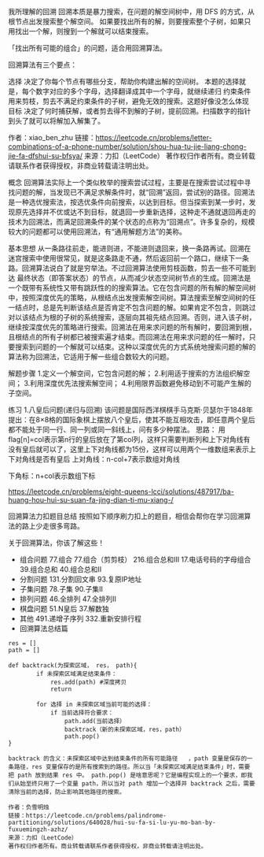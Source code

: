 我所理解的回溯
回溯本质是暴力搜索，在问题的解空间树中，用 DFS 的方式，从根节点出发搜索整个解空间。
如果要找出所有的解，则要搜索整个子树，如果只用找出一个解，则搜到一个解就可以结束搜索。

「找出所有可能的组合」的问题，适合用回溯算法。

回溯算法有三个要点：

选择
决定了你每个节点有哪些分支，帮助你构建出解的空间树。
本题的选择就是，每个数字对应的多个字母，选择翻译成其中一个字母，就继续递归
约束条件
用来剪枝，剪去不满足约束条件的子树，避免无效的搜索。这题好像没怎么体现
目标
决定了何时捕获解，或者剪去得不到解的子树，提前回溯。扫描数字的指针到头了就可以将解加入解集了。

作者：xiao_ben_zhu
链接：https://leetcode.cn/problems/letter-combinations-of-a-phone-number/solution/shou-hua-tu-jie-liang-chong-jie-fa-dfshui-su-bfsya/
来源：力扣（LeetCode）
著作权归作者所有。商业转载请联系作者获得授权，非商业转载请注明出处。





概念
回溯算法实际上一个类似枚举的搜索尝试过程，主要是在搜索尝试过程中寻找问题的解，当发现已不满足求解条件时，就“回溯”返回，尝试别的路径。回溯法是一种选优搜索法，按选优条件向前搜索，以达到目标。但当探索到某一步时，发现原先选择并不优或达不到目标，就退回一步重新选择，这种走不通就退回再走的技术为回溯法，而满足回溯条件的某个状态的点称为“回溯点”。许多复杂的，规模较大的问题都可以使用回溯法，有“通用解题方法”的美称。


基本思想
从一条路往前走，能进则进，不能进则退回来，换一条路再试。回溯在迷宫搜索中使用很常见，就是这条路走不通，然后返回前一个路口，继续下一条路。回溯算法说白了就是穷举法。不过回溯算法使用剪枝函数，剪去一些不可能到达 最终状态（即答案状态）的节点，从而减少状态空间树节点的生成。回溯法是一个既带有系统性又带有跳跃性的的搜索算法。它在包含问题的所有解的解空间树中，按照深度优先的策略，从根结点出发搜索解空间树。算法搜索至解空间树的任一结点时，总是先判断该结点是否肯定不包含问题的解。如果肯定不包含，则跳过对以该结点为根的子树的系统搜索，逐层向其祖先结点回溯。否则，进入该子树，继续按深度优先的策略进行搜索。回溯法在用来求问题的所有解时，要回溯到根，且根结点的所有子树都已被搜索遍才结束。而回溯法在用来求问题的任一解时，只要搜索到问题的一个解就可以结束。这种以深度优先的方式系统地搜索问题的解的算法称为回溯法，它适用于解一些组合数较大的问题。

解题步骤
1.定义一个解空间，它包含问题的解；
2.利用适于搜索的方法组织解空间；
3.利用深度优先法搜索解空间；
4.利用限界函数避免移动到不可能产生解的子空间。

练习
1.八皇后问题(递归与回溯)
该问题是国际西洋棋棋手马克斯·贝瑟尔于1848年提出：在8×8格的国际象棋上摆放八个皇后，使其不能互相攻击，即任意两个皇后都不能处于同一行、同一列或同一斜线上，问有多少种摆法。
思路：
用flag[n]=col表示第n行的皇后放在了第col列，这样只需要判断列和上下对角线有没有皇后就可以了，这里上下对角线都为15份，这样可以用两个一维数组来表示上下对角线是否有皇后
上对角线：n-col+7表示数组对角线


下角标：n+col表示数组下标



https://leetcode.cn/problems/eight-queens-lcci/solutions/487917/ba-huang-hou-hui-su-suan-fa-jing-dian-ti-mu-xiang-/



回溯算法力扣题目总结
按照如下顺序刷力扣上的题目，相信会帮你在学习回溯算法的路上少走很多弯路。

关于回溯算法，你该了解这些！

- 组合问题
  	77.组合
  	77.组合（剪剪枝）
  	216.组合总和III
  	17.电话号码的字母组合
  	39.组合总和
  	40.组合总和II
- 分割问题
  131.分割回文串
  93.复原IP地址
- 子集问题
  78.子集
  90.子集II
- 排列问题
  46.全排列
  47.全排列II
- 棋盘问题
  51.N皇后
  37.解数独
- 其他
  491.递增子序列
  332.重新安排行程
- 回溯算法总结篇





```
res = []
path = []

def backtrack(为探索区域， res， path){
		if 未探索区域满足结束条件：
			res.add(path) #深度拷贝
			return
			
		for 选择 in 未探索区域当前可能的选择：
			if 当前选择符合要求：
				path.add(当前选择）
				backtrack（新的未探索区域，res，path）
				path.pop()		
}

backtrack 的含义：未探索区域中达到结束条件的所有可能路径	，path 变量是保存的一条路径，res 变量保存的是所有搜索到的路径。所以当「未探索区域满足结束条件」时，需要把 path 放到结果 res 中。 path.pop() 是啥意思呢？它是编程实现上的一个要求，即我们从始至终只用了一个变量 path，所以当对 path 增加一个选择并 backtrack 之后，需要清除当前的选择，防止影响其他路径的搜索。

作者：负雪明烛
链接：https://leetcode.cn/problems/palindrome-partitioning/solutions/640028/hui-su-fa-si-lu-yu-mo-ban-by-fuxuemingzh-azhz/
来源：力扣（LeetCode）
著作权归作者所有。商业转载请联系作者获得授权，非商业转载请注明出处。


```

